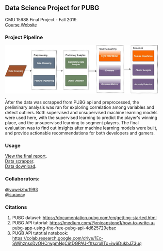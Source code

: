 ## Data Science Project for PUBG
CMU 15688 Final Project - Fall 2019.   
[Course Website](http://www.datasciencecourse.org/)

### Project Pipeline
![pipeline](https://github.com/surancy/pubg-prediction/blob/master/pubg-pipeline.jpg) .   
After the data was scrapped from PUBG api and preprocessed, the preliminary analysis was ran for exploring correlation among variables and detect outliers. Both supervised and unsupervised machine learning models were used here, with the supervised learning to predict the player's winning place, and the unsupervised learning to segment players. The final evaluation was to find out insights after machine learning models were built, and provide actionable recommendations for both developers and gamers.

### Usage
[View the final report](https://nbviewer.jupyter.org/github/surancy/pubg-prediction/blob/master/cmu-15688-pubg-final-report.ipynb#Preliminary-Analysis-for-Winning-Strategy).    
[Data scrapper](https://github.com/surancy/pubg-prediction/blob/master/codes/scrapper.py).    
[Data download](https://github.com/surancy/pubg-prediction/blob/master/data.csv).  


### Collaborators:
[@yuweizhu1993](https://github.com/yuweizhu1993)   
[@surancy](https://github.com/surancy)

### Citations
1. PUBG dataset: https://documentation.pubg.com/en/getting-started.html
2. PUBG API tutorial: https://medium.com/@rpicapstone1/how-to-write-a-pubg-app-using-the-free-pubg-api-4d625729ebac
3. PUGB API tutotial notebook: https://colab.research.google.com/drive/1Ec-SWjhznsoDvOHCrwpmNgC6tDGPAU-f#scrollTo=iw6DukbJZ3uq

